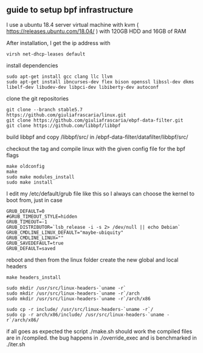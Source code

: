 ## guide to setup bpf infrastructure

I use a ubuntu 18.4 server virtual machine with kvm ( https://releases.ubuntu.com/18.04/ ) with 120GB HDD and 16GB of RAM

After installation, I get the ip address with
```
virsh net-dhcp-leases default
```

install dependencies
```
sudo apt-get install gcc clang llc llvm
sudo apt-get install ibncurses-dev flex bison openssl libssl-dev dkms libelf-dev libudev-dev libpci-dev libiberty-dev autoconf

```
clone the git repositories

```
git clone --branch stable5.7 https://github.com/giuliafrascaria/linux.git
git clone https://github.com/giuliafrascaria/ebpf-data-filter.git
git clone https://github.com/libbpf/libbpf
```
build libbpf and copy /libbpf/src/ in /ebpf-data-filter/datafilter/libbpf/src/

checkout the tag and compile linux with the given config file for the bpf flags
```
make oldconfig
make
sudo make modules_install
sudo make install

```
I edit my /etc/default/grub file like this so I always can choose the kernel to boot from, just in case
```
GRUB_DEFAULT=0
#GRUB_TIMEOUT_STYLE=hidden
GRUB_TIMEOUT=-1
GRUB_DISTRIBUTOR=`lsb_release -i -s 2> /dev/null || echo Debian`
GRUB_CMDLINE_LINUX_DEFAULT="maybe-ubiquity"
GRUB_CMDLINE_LINUX=""
GRUB_SAVEDEFAULT=true
GRUB_DEFAULT=saved
```

reboot and then from the linux folder create the new global and local headers
```
make headers_install

sudo mkdir /usr/src/linux-headers-`uname -r`
sudo mkdir /usr/src/linux-headers-`uname -r`/arch
sudo mkdir /usr/src/linux-headers-`uname -r`/arch/x86

sudo cp -r include/ /usr/src/linux-headers-`uname -r`/
sudo cp -r arch/x86/include/ /usr/src/linux-headers-`uname -r`/arch/x86/
```

if all goes as expected the script ./make.sh should work
the compiled files are in /compiled. the bug happens in ./override_exec and is benchmarked in ./iter.sh

